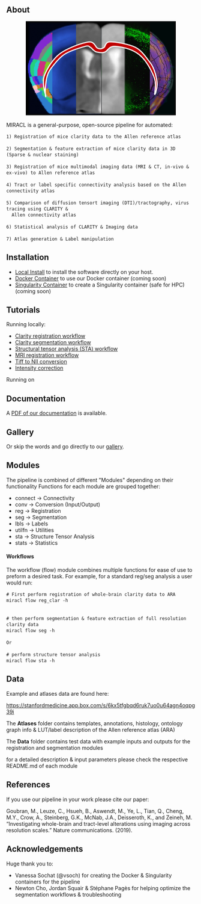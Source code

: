 ## About

<p align="center">
  <img src="gallery/icon.png" alt="alt text" width="400" height="250"/>
</p>


MIRACL is a general-purpose, open-source pipeline for automated:

	1) Registration of mice clarity data to the Allen reference atlas

	2) Segmentation & feature extraction of mice clarity data in 3D (Sparse & nuclear staining)

	3) Registration of mice multimodal imaging data (MRI & CT, in-vivo & ex-vivo) to Allen reference atlas

	4) Tract or label specific connectivity analysis based on the Allen connectivity atlas

    5) Comparison of diffusion tensort imaging (DTI)/tractography, virus tracing using CLARITY &
      Allen connectivity atlas

    6) Statistical analysis of CLARITY & Imaging data

	7) Atlas generation & Label manipulation

## Installation

 - [Local Install](install-local.md) to install the software directly on your host.
 - [Docker Container](install-docker.md) to use our Docker container (coming soon)
 - [Singularity Container](install-singularity.md) to create a Singularity container (safe for HPC) (coming soon)


## Tutorials

Running locally:

- [Clarity registration workflow](tutorials/clar_reg/clar_reg.md)
- [Clarity segmentation workflow](tutorials/clar_seg/clar_seg.md)
- [Structural tensor analysis (STA) workflow](tutorials/sta/sta.md)
- [MRI registration workflow](tutorials/mri_reg/mri_reg.md)
- [Tiff to NII conversion](tutorials/tiff_to_nii/tiff_to_nii.md)
- [Intensity correction](tutorials/int_corr/int_corr.md)

Running on

## Documentation

A [PDF of our documentation](tutorials/MIRACL_documentation.pdf) is available.


## Gallery

Or skip the words and go directly to our [gallery](gallery.md).


## Modules

The pipeline is combined of different "Modules" depending on their functionality
Functions for each module are grouped together:

 - connect -> Connectivity
 - conv -> Conversion (Input/Output)
 - reg -> Registration
 - seg -> Segmentation
 - lbls -> Labels
 - utilfn -> Utilities
 - sta -> Structure Tensor Analysis
 - stats -> Statistics

#### Workflows
The workflow (flow) module combines multiple functions for ease of use to preform a desired task.
For example, for a standard reg/seg analysis a user would run: 
  
```
# First perform registration of whole-brain clarity data to ARA
miracl flow reg_clar -h
    

# then perform segmentation & feature extraction of full resolution clarity data  
miracl flow seg -h

Or

# perform structure tensor analysis
miracl flow sta -h

```

## Data

Example and atlases data are found here:

https://stanfordmedicine.app.box.com/s/6kx5tfgbqd6ruk7uo0u64agn4oqpg39i

The **Atlases** folder contains templates, annotations, histology, ontology graph info & LUT/label description of the Allen reference atlas (ARA)

The **Data** folder contains test data with example inputs and outputs for the registration and segmentation modules

for a detailed description & input parameters please check the respective README.md of each module 


## References
If you use our pipeline in your work please cite our paper:

Goubran, M., Leuze, C., Hsueh, B., Aswendt, M., Ye, L., Tian, Q., Cheng, M.Y., Crow, A., Steinberg, G.K., McNab, J.A., Deisseroth, K., and Zeineh, M. “Investigating whole-brain and tract-level alterations using imaging across resolution scales.” Nature communications. (2019). 


## Acknowledgements
Huge thank you to:

 - Vanessa Sochat (@vsoch) for creating the Docker & Singularity containers for the pipeline
 - Newton Cho, Jordan Squair & Stéphane Pagès for helping optimize the segmentation workflows & troubleshooting


